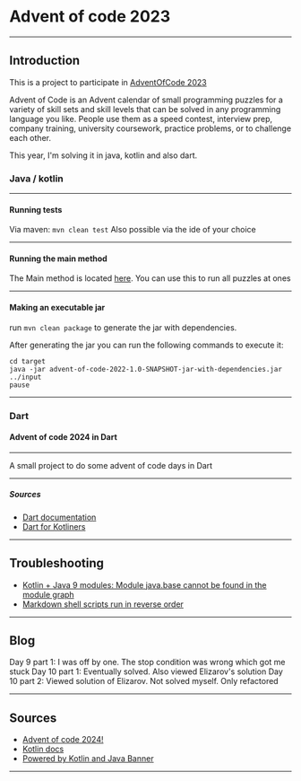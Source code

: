 # Advent of code 2023

---

## Introduction

This is a project to participate in [AdventOfCode 2023](https://adventofcode.com/2023)

Advent of Code is an Advent calendar of small programming puzzles for a variety of skill sets and skill levels that can
be solved in any programming language you like. People use them as a speed contest, interview prep, company training,
university coursework, practice problems, or to challenge each other.

This year, I'm solving it in java, kotlin and also dart. 

### Java / kotlin

---

#### Running tests

Via maven: `mvn clean test`
Also possible via the ide of your choice

---

#### Running the main method

The Main method is located [here](src/main/kotlin/aoc/Launcher2022.kt). You can use this to run all puzzles at ones

---

#### Making an executable jar

run `mvn clean package` to generate the jar with dependencies.

After generating the jar you can run the following commands to execute it:

```shell
cd target
java -jar advent-of-code-2022-1.0-SNAPSHOT-jar-with-dependencies.jar ../input
pause
```

---

### Dart

#### Advent of code 2024 in Dart

---

A small project to do some advent of code days in Dart

---

##### Sources

- [Dart documentation](https://dart.dev/guides)
- [Dart for Kotliners](https://davidmigloz.medium.com/dart-for-kotliners-eb6d6a6676b)

---

## Troubleshooting

- [Kotlin + Java 9 modules: Module java.base cannot be found in the module graph](https://www.appsloveworld.com/kotlin/100/7/kotlin-java-9-modules-module-java-base-cannot-be-found-in-the-module-graph)
- [Markdown shell scripts run in reverse order](https://youtrack.jetbrains.com/issue/IDEA-294997/Markdown-shell-scripts-run-in-reverse-order)

---

## Blog

Day 9 part 1: I was off by one. The stop condition was wrong which got me stuck
Day 10 part 1: Eventually solved. Also viewed Elizarov's solution
Day 10 part 2: Viewed solution of Elizarov. Not solved myself. Only refactored

---

## Sources

- [Advent of code 2024!](http://patorjk.com/software/taag/#p=display&f=Cursive&t=Advent%20of%20code%202024!)
- [Kotlin docs](https://kotlinlang.org/docs/home.html)
- [Powered by Kotlin and Java Banner](http://patorjk.com/software/taag/#p=display&f=Cursive&t=Powered%20by%20Kotlin%20and%20Java)

---
